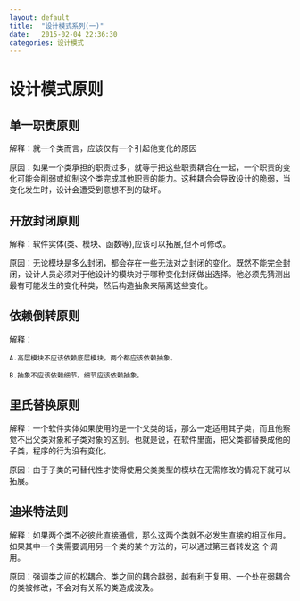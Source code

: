```yaml
---
layout: default
title:  "设计模式系列(一)"
date:   2015-02-04 22:36:30
categories: 设计模式
---
```



# 设计模式原则


## 单一职责原则

解释：就一个类而言，应该仅有一个引起他变化的原因

原因：如果一个类承担的职责过多，就等于把这些职责耦合在一起，一个职责的变化可能会削弱或抑制这个类完成其他职责的能力。这种耦合会导致设计的脆弱，当变化发生时，设计会遭受到意想不到的破坏。

## 开放封闭原则

解释：软件实体(类、模块、函数等),应该可以拓展,但不可修改。

原因：无论模块是多么封闭，都会存在一些无法对之封闭的变化。既然不能完全封闭，设计人员必须对于他设计的模块对于哪种变化封闭做出选择。他必须先猜测出最有可能发生的变化种类，然后构造抽象来隔离这些变化。

## 依赖倒转原则

解释：
	
	A.高层模块不应该依赖底层模块。两个都应该依赖抽象。
	
	B.抽象不应该依赖细节。细节应该依赖抽象。


## 里氏替换原则


解释：一个软件实体如果使用的是一个父类的话，那么一定适用其子类，而且他察觉不出父类对象和子类对象的区别。也就是说，在软件里面，把父类都替换成他的子类，程序的行为没有变化。

原因：由于子类的可替代性才使得使用父类类型的模块在无需修改的情况下就可以拓展。

## 迪米特法则

解释：如果两个类不必彼此直接通信，那么这两个类就不必发生直接的相互作用。如果其中一个类需要调用另一个类的某个方法的，可以通过第三者转发这
个调用。

原因：强调类之间的松耦合。类之间的耦合越弱，越有利于复用。一个处在弱耦合的类被修改，不会对有关系的类造成波及。